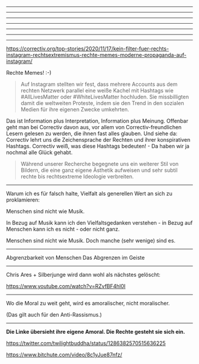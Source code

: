 

--------- --------- --------- --------- --------- --------- --------- ---------
--------- --------- --------- --------- --------- --------- --------- ---------
--------- --------- --------- --------- --------- --------- --------- ---------
--------- --------- --------- --------- --------- --------- --------- ---------
--------- --------- --------- --------- --------- --------- --------- ---------
--------- --------- --------- --------- --------- --------- --------- ---------

--------- --------- --------- --------- --------- --------- --------- ---------




https://correctiv.org/top-stories/2020/11/17/kein-filter-fuer-rechts-instagram-rechtsextremismus-rechte-memes-moderne-propaganda-auf-instagram/


Rechte Memes!
:-)




> Auf Instagram stellten wir fest, dass mehrere Accounts aus dem rechten Netzwerk parallel eine weiße Kachel mit Hashtags wie #AllLivesMatter oder #WhiteLivesMatter hochluden. Sie missbilligten damit die weltweiten Proteste, indem sie den Trend in den sozialen Medien für ihre eigenen Zwecke umkehrten.

Das ist Information plus Interpretation, Information plus Meinung. Offenbar geht man bei Correctiv davon aus, vor allem von Correctiv-freundlichen Lesern gelesen zu werden, die ihnen fast alles glauben. Und siehe da: Correctiv lehrt uns die Zeichensprache der Rechten und ihrer konspirativen Hashtags. Correctiv weiß, was diese Hashtags bedeuten! - Da haben wir ja nochmal alle Glück gehabt.



> Während unserer Recherche begegnete uns ein weiterer Stil von Bildern, die eine ganz eigene Ästhetik aufweisen und sehr subtil rechte bis rechtsextreme Ideologie verbreiten.











--------- --------- --------- --------- --------- --------- --------- ---------




Warum ich es für falsch halte, Vielfalt als generellen Wert an sich zu proklamieren:

Menschen sind nicht wie Musik.

In Bezug auf Musik kann ich den Vielfaltsgedanken verstehen - in Bezug auf Menschen kann ich es nicht - oder nicht ganz.


Menschen sind nicht wie Musik. Doch manche (sehr wenige) sind es.



---------


Abgrenzbarkeit von Menschen
Das Abgrenzen im Geiste


---------



Chris Ares + Silberjunge wird dann wohl als nächstes gelöscht:

https://www.youtube.com/watch?v=RZvfBF4hl0I



--------- 

Wo die Moral zu weit geht, wird es amoralischer, nicht moralischer.

(Das gilt auch für den Anti-Rassismus.)

--------- 

**Die Linke übersieht ihre eigene Amoral.
Die Rechte gesteht sie sich ein.**




https://twitter.com/twilightbuddha/status/1286382570515636225

https://www.bitchute.com/video/8c1yJue87nfz/
